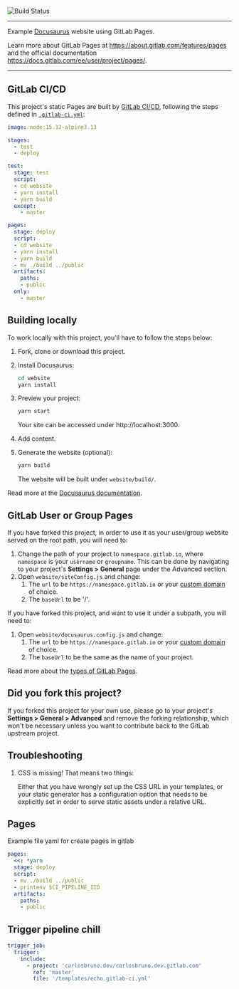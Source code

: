 ![Build Status](https://gitlab.com/pages/docusaurus/badges/master/pipeline.svg)

---

Example [Docusaurus](https://docusaurus.io/) website using GitLab Pages.

Learn more about GitLab Pages at https://about.gitlab.com/features/pages and the official
documentation https://docs.gitlab.com/ee/user/project/pages/.

---

## GitLab CI/CD

This project's static Pages are built by [GitLab CI/CD](https://about.gitlab.com/product/continuous-integration/),
following the steps defined in [`.gitlab-ci.yml`](.gitlab-ci.yml):

```yaml
image: node:15.12-alpine3.13

stages:
  - test
  - deploy

test:
  stage: test
  script:
  - cd website
  - yarn install
  - yarn build
  except:
    - master

pages:
  stage: deploy
  script:
  - cd website
  - yarn install
  - yarn build
  - mv ./build ../public
  artifacts:
    paths:
    - public
  only:
    - master
```

## Building locally

To work locally with this project, you'll have to follow the steps below:

1. Fork, clone or download this project.
1. Install Docusaurus:

   ```sh
   cd website
   yarn install
   ```

1. Preview your project:

   ```sh
   yarn start
   ```

   Your site can be accessed under http://localhost:3000.

1. Add content.
1. Generate the website (optional):

   ```sh
   yarn build
   ```

   The website will be built under `website/build/`.

Read more at the [Docusaurus documentation](https://docusaurus.io).

## GitLab User or Group Pages

If you have forked this project, in order to use it as your user/group website
served on the root path, you will need to:

1. Change the path of your project to `namespace.gitlab.io`, where `namespace` is
   your `username` or `groupname`. This can be done by navigating to your
   project's **Settings > General** page under the Advanced section.
1. Open `website/siteConfig.js` and change:
   1. The `url` to be `https://namespace.gitlab.io` or your
      [custom domain](https://docs.gitlab.com/ee/user/project/pages/custom_domains_ssl_tls_certification/index.html) of choice.
   1. The `baseUrl` to be '/'.

If you have forked this project, and want to use it under a subpath, you will
need to:

1. Open `website/docusaurus.config.js` and change:
   1. The `url` to be `https://namespace.gitlab.io` or your
      [custom domain](https://docs.gitlab.com/ee/user/project/pages/custom_domains_ssl_tls_certification/index.html) of choice.
   1. The `baseUrl` to be the same as the name of your project.

Read more about the [types of GitLab Pages](https://docs.gitlab.com/ce/user/project/pages/getting_started_part_one.html).

## Did you fork this project?

If you forked this project for your own use, please go to your project's
**Settings > General > Advanced** and remove the forking relationship, which
won't be necessary unless you want to contribute back to the GitLab upstream project.

## Troubleshooting

1. CSS is missing! That means two things:

    Either that you have wrongly set up the CSS URL in your templates, or
    your static generator has a configuration option that needs to be explicitly
    set in order to serve static assets under a relative URL.

## Pages 

Example file yaml for create pages in gitlab

````yml
pages:
  <<: *yarn
  stage: deploy
  script:
  - mv ./build ../public
  - printenv $CI_PIPELINE_IID
  artifacts:
    paths:
    - public
````

## Trigger pipeline chill

```yml
trigger_job:
  trigger:
    include:
      - project: 'carlosbruno.dev/carlosbruno.dev.gitlab.com'
        ref: 'master'
        file: '/templates/echo.gitlab-ci.yml'
```